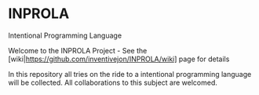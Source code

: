 # INPROLA
Intentional Programming Language

Welcome to the INPROLA Project - See the [wiki|https://github.com/inventivejon/INPROLA/wiki] page for details

In this repository all tries on the ride to a intentional programming language will be collected.
All collaborations to this subject are welcomed.

